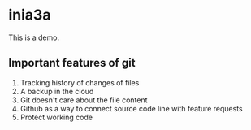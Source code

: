 # inia3a

This is a demo.

## Important features of git

1. Tracking history of changes of files
2. A backup in the cloud
3. Git doesn't care about the file content
4. Github as a way to connect source code line with feature requests
5. Protect working code
